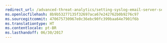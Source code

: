 ```yaml
---
redirect_url: /advanced-threat-analytics/setting-syslog-email-server-settings
ms.openlocfilehash: 8b9b53277135f32697aca67e242762b0b9276c97
ms.sourcegitcommit: 470675730967e0c36ebc90fc399baa64e7901f6b
ms.translationtype: HT
ms.contentlocale: pt-BR
ms.lasthandoff: 06/30/2017
---
```

